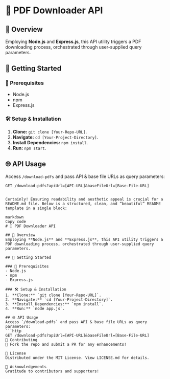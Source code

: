 # 🚀 PDF Downloader API

## 📘 Overview
Employing **Node.js** and **Express.js**, this API utility triggers a PDF downloading process, orchestrated through user-supplied query parameters.

## 🚀 Getting Started

### 🔧 Prerequisites
- Node.js
- npm
- Express.js

### 🛠 Setup & Installation
1. **Clone:** `git clone [Your-Repo-URL]`.
2. **Navigate:** `cd [Your-Project-Directory]`.
3. **Install Dependencies:** `npm install`.
4. **Run:** `npm start`.

## 🌐 API Usage
Access `/download-pdfs` and pass API & base file URLs as query parameters:
```http
GET /download-pdfs?apiUrl=[API-URL]&baseFileUrl=[Base-File-URL]


Certainly! Ensuring readability and aesthetic appeal is crucial for a README.md file. Below is a structured, clean, and “beautiful” README template in a single block:

markdown
Copy code
# 🚀 PDF Downloader API

## 📘 Overview
Employing **Node.js** and **Express.js**, this API utility triggers a PDF downloading process, orchestrated through user-supplied query parameters.

## 🚀 Getting Started

### 🔧 Prerequisites
- Node.js
- npm
- Express.js

### 🛠 Setup & Installation
1. **Clone:** `git clone [Your-Repo-URL]`.
2. **Navigate:** `cd [Your-Project-Directory]`.
3. **Install Dependencies:** `npm install`.
4. **Run:** `node app.js`.

## 🌐 API Usage
Access `/download-pdfs` and pass API & base file URLs as query parameters:
```http
GET /download-pdfs?apiUrl=[API-URL]&baseFileUrl=[Base-File-URL]
💼 Contributing
🍴 Fork the repo and submit a PR for any enhancements!

📜 License
Distributed under the MIT License. View LICENSE.md for details.

🎉 Acknowledgements
Gratitude to contributors and supporters!
